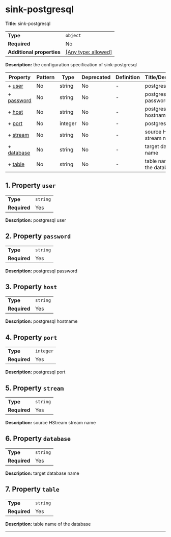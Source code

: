 # sink-postgresql

**Title:** sink-postgresql

|                           |                                                                           |
| ------------------------- | ------------------------------------------------------------------------- |
| **Type**                  | `object`                                                                  |
| **Required**              | No                                                                        |
| **Additional properties** | [[Any type: allowed]](# "Additional Properties of any type are allowed.") |

**Description:** the configuration specification of sink-postgresql

| Property                 | Pattern | Type    | Deprecated | Definition | Title/Description          |
| ------------------------ | ------- | ------- | ---------- | ---------- | -------------------------- |
| + [user](#user )         | No      | string  | No         | -          | postgresql user            |
| + [password](#password ) | No      | string  | No         | -          | postgresql password        |
| + [host](#host )         | No      | string  | No         | -          | postgresql hostname        |
| + [port](#port )         | No      | integer | No         | -          | postgresql port            |
| + [stream](#stream )     | No      | string  | No         | -          | source HStream stream name |
| + [database](#database ) | No      | string  | No         | -          | target database name       |
| + [table](#table )       | No      | string  | No         | -          | table name of the database |

## <a name="user"></a>1. Property `user`

|              |          |
| ------------ | -------- |
| **Type**     | `string` |
| **Required** | Yes      |

**Description:** postgresql user

## <a name="password"></a>2. Property `password`

|              |          |
| ------------ | -------- |
| **Type**     | `string` |
| **Required** | Yes      |

**Description:** postgresql password

## <a name="host"></a>3. Property `host`

|              |          |
| ------------ | -------- |
| **Type**     | `string` |
| **Required** | Yes      |

**Description:** postgresql hostname

## <a name="port"></a>4. Property `port`

|              |           |
| ------------ | --------- |
| **Type**     | `integer` |
| **Required** | Yes       |

**Description:** postgresql port

## <a name="stream"></a>5. Property `stream`

|              |          |
| ------------ | -------- |
| **Type**     | `string` |
| **Required** | Yes      |

**Description:** source HStream stream name

## <a name="database"></a>6. Property `database`

|              |          |
| ------------ | -------- |
| **Type**     | `string` |
| **Required** | Yes      |

**Description:** target database name

## <a name="table"></a>7. Property `table`

|              |          |
| ------------ | -------- |
| **Type**     | `string` |
| **Required** | Yes      |

**Description:** table name of the database

----------------------------------------------------------------------------------------------------------------------------
